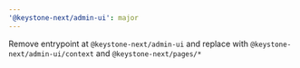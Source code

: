 ```yaml
---
'@keystone-next/admin-ui': major
---
```


Remove entrypoint at `@keystone-next/admin-ui` and replace with `@keystone-next/admin-ui/context` and `@keystone-next/pages/*`
